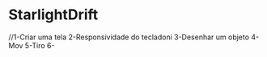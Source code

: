 # StarlightDrift

//1-Criar uma tela
2-Responsividade do tecladoni
3-Desenhar um objeto
4-Mov
5-Tiro
6-
